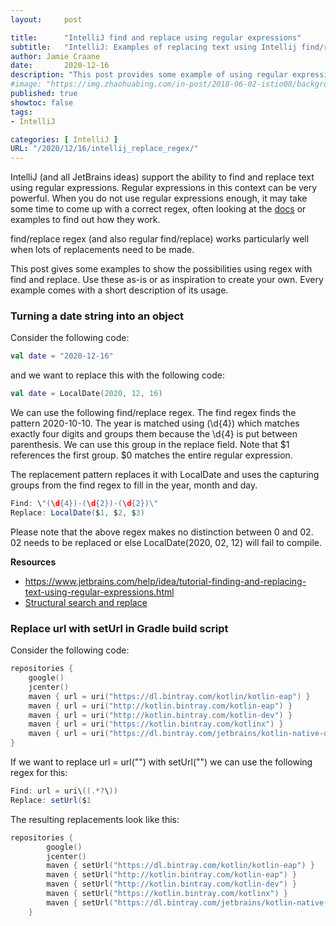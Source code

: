 ```yaml
---
layout:     post

title:      "IntelliJ find and replace using regular expressions"
subtitle:   "IntelliJ: Examples of replacing text using Intellij find/replace with regular expressions"
author: Jamie Craane
date:       2020-12-16
description: "This post provides some example of using regular expressions with IntelliJ find and replace function."
#image: "https://img.zhaohuabing.com/in-post/2018-06-02-istio08/background.jpg"
published: true
showtoc: false
tags:
- IntelliJ

categories: [ IntelliJ ]
URL: "/2020/12/16/intellij_replace_regex/" 
---
```

IntelliJ (and all JetBrains ideas) support the ability to find and replace text using regular expressions. Regular expressions in this context can be very powerful. When you do not use regular expressions enough, it may take some time to come up with a correct regex, often looking at the [docs](https://www.jetbrains.com/help/idea/tutorial-finding-and-replacing-text-using-regular-expressions.html) or examples to find out how they work.

find/replace regex (and also regular find/replace) works particularly well when lots of replacements need to be made. 

This post gives some examples to show the possibilities using regex with find and replace. Use these as-is or as inspiration to create your own. Every example comes with a short description of its usage.
 
### Turning a date string into an object

Consider the following code:

```kotlin
val date = "2020-12-16"
```

and we want to replace this with the following code:


```kotlin
val date = LocalDate(2020, 12, 16)
```

We can use the following find/replace regex. The find regex finds the pattern 2020-10-10. The year is matched using (\d{4}) which matches exactly four digits and groups them because the \d{4} is put between parenthesis. We can use this group in the replace field. Note that $1 references the first group. $0 matches the entire regular expression.

The replacement pattern replaces it with LocalDate and uses the capturing groups from the find regex to fill in the year, month and day.

```java
Find: \"(\d{4})-(\d{2})-(\d{2})\"
Replace: LocalDate($1, $2, $3)
```

Please note that the above regex makes no distinction between 0 and 02. 02 needs to be replaced or else LocalDate(2020, 02, 12) will fail to compile.

**Resources**
- https://www.jetbrains.com/help/idea/tutorial-finding-and-replacing-text-using-regular-expressions.html
- [Structural search and replace](/2014/02/08/intellij_structural/)

### Replace url with setUrl in Gradle build script

Consider the following code:

```kotlin
repositories {
    google()
    jcenter()
    maven { url = uri("https://dl.bintray.com/kotlin/kotlin-eap") }
    maven { url = uri("http://kotlin.bintray.com/kotlin-eap") }
    maven { url = uri("http://kotlin.bintray.com/kotlin-dev") }
    maven { url = uri("https://kotlin.bintray.com/kotlinx") }
    maven { url = uri("https://dl.bintray.com/jetbrains/kotlin-native-dependencies") }
}
```

If we want to replace url = url("") with setUrl("") we can use the following regex for this:

```java
Find: url = uri\((.*?\))
Replace: setUrl($1
```

The resulting replacements look like this:

```kotlin
repositories {
        google()
        jcenter()
        maven { setUrl("https://dl.bintray.com/kotlin/kotlin-eap") }
        maven { setUrl("http://kotlin.bintray.com/kotlin-eap") }
        maven { setUrl("http://kotlin.bintray.com/kotlin-dev") }
        maven { setUrl("https://kotlin.bintray.com/kotlinx") }
        maven { setUrl("https://dl.bintray.com/jetbrains/kotlin-native-dependencies") }
    }
```

